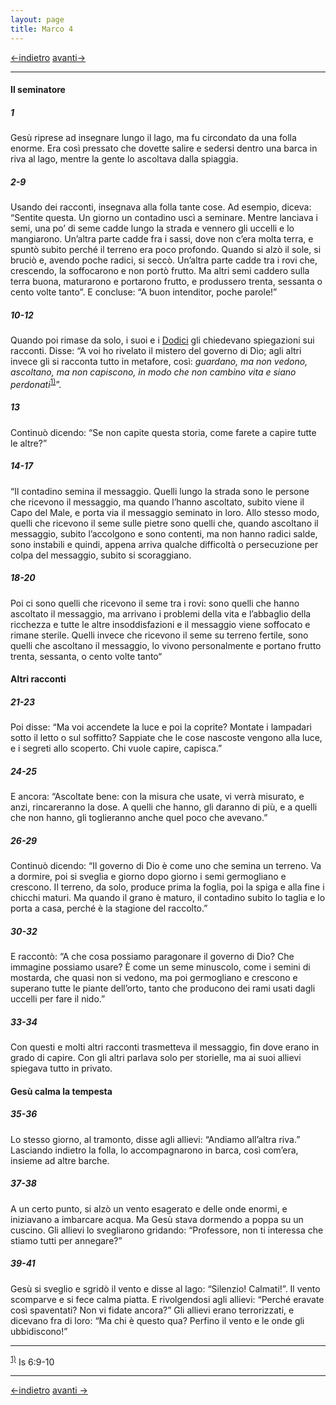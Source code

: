 ```yaml
---
layout: page
title: Marco 4
---
```


[<-indietro](Mc03.html)  [avanti->](Mc05.html)
 
 ------------------------------------------------------------------------
 
#### Il seminatore

##### 1

Gesù riprese ad insegnare lungo il lago, ma fu circondato da una folla enorme. Era così pressato che dovette salire e sedersi dentro una barca in riva al lago, mentre la gente lo ascoltava dalla spiaggia.

##### 2-9

Usando dei racconti, insegnava alla folla tante cose. Ad esempio, diceva: “Sentite questa. Un giorno un contadino uscì a seminare. Mentre lanciava i semi, una po’ di seme cadde lungo la strada e vennero gli uccelli e lo mangiarono. Un’altra parte cadde fra i sassi, dove non c’era molta terra, e spuntò subito perché il terreno era poco profondo. Quando si alzò il sole, si bruciò e, avendo poche radici, si seccò. Un’altra parte cadde tra i rovi che, crescendo, la soffocarono e non portò frutto. Ma altri semi caddero sulla terra buona, maturarono e portarono frutto, e produssero trenta, sessanta o cento volte tanto”. E concluse: “A buon intenditor, poche parole!”

##### 10-12

Quando poi rimase da solo, i suoi e i <a href="http://www.pachialu.it/doku/doku.php?id=glossario#discepoli" class="wikilink1" title="glossario">Dodici</a> gli chiedevano spiegazioni sui racconti. Disse: “A voi ho rivelato il mistero del governo di Dio; agli altri invece gli si racconta tutto in metafore, così: *guardano, ma non vedono, ascoltano, ma non capiscono, in modo che non cambino vita e siano perdonati*<sup><a href="#fn__1" id="fnt__1" class="fn_top">1)</a></sup>”.

##### 13

Continuò dicendo: “Se non capite questa storia, come farete a capire tutte le altre?”

##### 14-17

“Il contadino semina il messaggio. Quelli lungo la strada sono le persone che ricevono il messaggio, ma quando l’hanno ascoltato, subito viene il Capo del Male, e porta via il messaggio seminato in loro. Allo stesso modo, quelli che ricevono il seme sulle pietre sono quelli che, quando ascoltano il messaggio, subito l’accolgono e sono contenti, ma non hanno radici salde, sono instabili e quindi, appena arriva qualche difficoltà o persecuzione per colpa del messaggio, subito si scoraggiano.

##### 18-20

Poi ci sono quelli che ricevono il seme tra i rovi: sono quelli che hanno ascoltato il messaggio, ma arrivano i problemi della vita e l’abbaglio della ricchezza e tutte le altre insoddisfazioni e il messaggio viene soffocato e rimane sterile. Quelli invece che ricevono il seme su terreno fertile, sono quelli che ascoltano il messaggio, lo vivono personalmente e portano frutto trenta, sessanta, o cento volte tanto“

#### Altri racconti

##### 21-23

Poi disse: “Ma voi accendete la luce e poi la coprite? Montate i lampadari sotto il letto o sul soffitto? Sappiate che le cose nascoste vengono alla luce, e i segreti allo scoperto. Chi vuole capire, capisca.”

##### 24-25

E ancora: “Ascoltate bene: con la misura che usate, vi verrà misurato, e anzi, rincareranno la dose. A quelli che hanno, gli daranno di più, e a quelli che non hanno, gli toglieranno anche quel poco che avevano.”

##### 26-29

Continuò dicendo: “Il governo di Dio è come uno che semina un terreno. Va a dormire, poi si sveglia e giorno dopo giorno i semi germogliano e crescono. Il terreno, da solo, produce prima la foglia, poi la spiga e alla fine i chicchi maturi. Ma quando il grano è maturo, il contadino subito lo taglia e lo porta a casa, perché è la stagione del raccolto.”

##### 30-32

E raccontò: “A che cosa possiamo paragonare il governo di Dio? Che immagine possiamo usare? È come un seme minuscolo, come i semini di mostarda, che quasi non si vedono, ma poi germogliano e crescono e superano tutte le piante dell’orto, tanto che producono dei rami usati dagli uccelli per fare il nido.”

##### 33-34

Con questi e molti altri racconti trasmetteva il messaggio, fin dove erano in grado di capire. Con gli altri parlava solo per storielle, ma ai suoi allievi spiegava tutto in privato.

#### Gesù calma la tempesta

##### 35-36

Lo stesso giorno, al tramonto, disse agli allievi: “Andiamo all’altra riva.” Lasciando indietro la folla, lo accompagnarono in barca, così com’era, insieme ad altre barche.

##### 37-38

A un certo punto, si alzò un vento esagerato e delle onde enormi, e iniziavano a imbarcare acqua. Ma Gesù stava dormendo a poppa su un cuscino. Gli allievi lo svegliarono gridando: “Professore, non ti interessa che stiamo tutti per annegare?”

##### 39-41

Gesù si sveglio e sgridò il vento e disse al lago: “Silenzio! Calmati!”. Il vento scomparve e si fece calma piatta. E rivolgendosi agli allievi: “Perché eravate così spaventati? Non vi fidate ancora?” Gli allievi erano terrorizzati, e dicevano fra di loro: “Ma chi è questo qua? Perfino il vento e le onde gli ubbidiscono!”

------------------------------------------------------------------------

<sup><a href="#fnt__1" id="fn__1" class="fn_bot">1)</a></sup> Is 6:9-10

------------------------------------------------------------------------
[<-indietro](Mc03.html) [avanti ->](Mc05.html)
